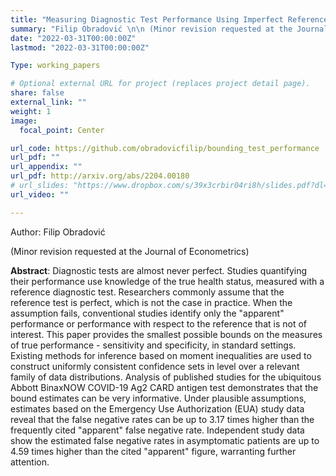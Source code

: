 ```yaml
---
title: "Measuring Diagnostic Test Performance Using Imperfect Reference Tests: A Partial Identification Approach"
summary: "Filip Obradović \n\n (Minor revision requested at the Journal of Econometrics) \n\n Smallest identification regions for diagnostic test performance measures and their estimation."
date: "2022-03-31T00:00:00Z"
lastmod: "2022-03-31T00:00:00Z"

Type: working_papers

# Optional external URL for project (replaces project detail page).
share: false
external_link: ""
weight: 1
image:
  focal_point: Center

url_code: https://github.com/obradovicfilip/bounding_test_performance
url_pdf: ""
url_appendix: ""
url_pdf: http://arxiv.org/abs/2204.00180
# url_slides: "https://www.dropbox.com/s/39x3crbir04ri8h/slides.pdf?dl=0"
url_video: ""

---
```

Author: Filip Obradović

(Minor revision requested at the Journal of Econometrics)

**Abstract**: Diagnostic tests are almost never perfect. Studies quantifying their performance use knowledge of the true health status, measured with a reference diagnostic test. Researchers commonly assume that the reference test is perfect, which is not the case in practice. When the assumption fails, conventional studies identify only the "apparent" performance or performance with respect to the reference that is not of interest. This paper provides the smallest possible bounds on the measures of true performance - sensitivity and specificity, in standard settings. Existing methods for inference based on moment inequalities are used to construct uniformly consistent confidence sets in level over a relevant family of data distributions. Analysis of published studies for the ubiquitous Abbott BinaxNOW COVID-19 Ag2 CARD antigen test demonstrates that the bound estimates can be very informative. Under plausible assumptions, estimates based on the Emergency Use Authorization (EUA) study data reveal that the false negative rates can be up to 3.17 times higher than the frequently cited "apparent" false negative rate. Independent study data show the estimated false negative rates in asymptomatic patients are up to 4.59 times higher than the cited "apparent" figure, warranting further attention.
